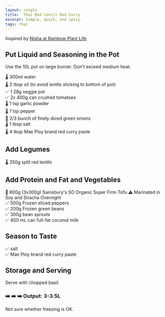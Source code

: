 ```yaml
---
layout: single
title:  Thai Red Lentil Red Curry
excerpt: Simple, quick, and spicy.
tags: thai
---
```

Inspired by [Nisha at Rainbow Plant Life](https://rainbowplantlife.com/vegan-red-lentil-curry/)

## Put Liquid and Seasoning in the Pot
Use the 10L pot on large burner. Don't exceed medium heat.

🌡️ 300ml water  
🌡️ 2 tbsp oil (to avoid lentils sticking to bottom of pot)  
✅ 1 28g veggie pot  
✅ 2x 400g can crushed tomatoes  
🌡️ 1 tsp garlic powder  
🌡️ 1 tsp pepper  
🔪 2/3 bunch of finely diced green onions  
🌡️ 1 tbsp salt  
🌡️ 4 tbsp Mae Ploy brand red curry paste  

## Add Legumes
🌡️ 350g split red lentils  

## Add Protein and Fat and Vegetables
🔪 600g (3x300g) Sainsbury's SO Organic Super Firm Tofu ⚠️ Marinated in Soy and Siracha Overnight  
✅ 500g Frozen sliced peppers  
✅ 200g Frozen green beans  
✅ 300g bean sprouts  
✅ 400 mL can full-fat coconut milk  

## Season to Taste
✅ salt  
✅ Mae Ploy brand red curry paste  

## Storage and Serving

Serve with chopped basil.

### ➡️ ➡️ ➡️ Output: 3-3.5L

Not sure whether freezing is OK.
